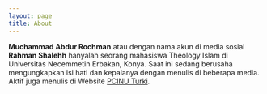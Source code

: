```yaml
---
layout: page
title: About
---
```


**Muchammad Abdur Rochman** atau dengan nama akun di media sosial **Rahman Shalehh** hanyalah seorang mahasiswa Theology Islam di Universitas Necemmetin Erbakan, Konya. Saat ini sedang berusaha mengungkapkan isi hati dan kepalanya dengan menulis di beberapa media. Aktif juga menulis di Website [PCINU Turki](https://www.pcinuturki.org/).
